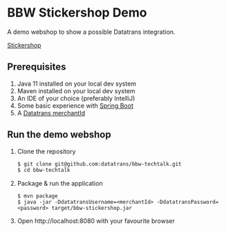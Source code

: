 # BBW Stickershop Demo
A demo webshop to show a possible Datatrans integration.

[Stickershop](shop.png)

##  Prerequisites
1. Java 11 installed on your local dev system
2. Maven installed on your local dev system
3. An IDE of your choice (preferably IntelliJ)
4. Some basic experience with [Spring Boot](https://spring.io/projects/spring-boot)
5. A [Datatrans merchantId](https://www.datatrans.ch/en/technics/test-account)

## Run the demo webshop
1. Clone the repository
    ```zsh
    $ git clone git@github.com:datatrans/bbw-techtalk.git
    $ cd bbw-techtalk
    ```
2. Package & run the application
    ```
    $ mvn package
    $ java -jar -DdatatransUsername=<merchantId> -DdatatransPassword=<password> target/bbw-stickershop.jar
    ```
3. Open http://localhost:8080 with your favourite browser